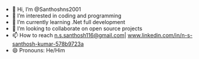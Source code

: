 - 👋 Hi, I’m @Santhoshns2001
- 👀 I’m interested in coding and programming
- 🌱 I’m currently learning .Net full development
- 💞️ I’m looking to collaborate on open source projects
- 📫 How to reach
        n.s.santhosh116@gmail.com|
        www.linkedin.com/in/n-s-santhosh-kumar-578b9723a
- 😄 Pronouns: He/Him


<!---
Santhoshns2001/Santhoshns2001 is a ✨ special ✨ repository because its `README.md` (this file) appears on your GitHub profile.
You can click the Preview link to take a look at your changes.
--->
